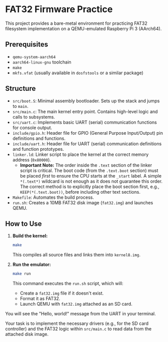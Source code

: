# FAT32 Firmware Practice

This project provides a bare-metal environment for practicing FAT32 filesystem implementation on a QEMU-emulated Raspberry Pi 3 (AArch64).

## Prerequisites

- `qemu-system-aarch64`
- `aarch64-linux-gnu` toolchain
- `make`
- `mkfs.vfat` (usually available in `dosfstools` or a similar package)

## Structure

- `src/boot.S`: Minimal assembly bootloader. Sets up the stack and jumps to `main`.
- `src/main.c`: The main kernel entry point. Contains high-level logic and calls to subsystems.
- `src/uart.c`: Implements basic UART (serial) communication functions for console output.
- `include/gpio.h`: Header file for GPIO (General Purpose Input/Output) pin definitions and functions.
- `include/uart.h`: Header file for UART (serial) communication definitions and function prototypes.
- `linker.ld`: Linker script to place the kernel at the correct memory address (`0x80000`).
  - **Important Note:** The order inside the `.text` section of the linker script is critical. The boot code (from the `.text.boot` section) must be placed *first* to ensure the CPU starts at the `_start` label. A simple `*(.text*)` wildcard is not enough as it does not guarantee this order. The correct method is to explicitly place the boot section first, e.g., `KEEP(*(.text.boot))`, before including other text sections.
- `Makefile`: Automates the build process.
- `run.sh`: Creates a 10MB FAT32 disk image (`fat32.img`) and launches QEMU.

## How to Use

1.  **Build the kernel:**
    ```bash
    make
    ```
    This compiles all source files and links them into `kernel8.img`.

2.  **Run the emulator:**
    ```bash
    make run
    ```
    This command executes the `run.sh` script, which will:
    - Create a `fat32.img` file if it doesn't exist.
    - Format it as FAT32.
    - Launch QEMU with `fat32.img` attached as an SD card.

You will see the "Hello, world!" message from the UART in your terminal.

Your task is to implement the necessary drivers (e.g., for the SD card controller) and the FAT32 logic within `src/main.c` to read data from the attached disk image.
